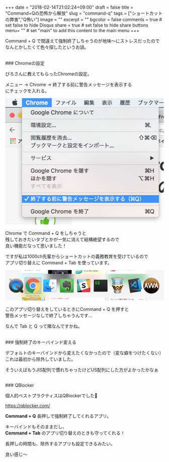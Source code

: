 +++
date = "2018-02-14T21:02:24+09:00"
draft = false
title = "Command+Qの恐怖から解放"
slug = "command-q"
tags = ["ショートカットの弊害","Q怖い"]
image = ""
excerpt = ""
bgcolor = false
comments = true	# set false to hide Disqus
share = true	# set false to hide share buttons
menu= ""		# set "main" to add this content to the main menu
+++

Command + Q で間違えて強制終了しちゃうのが地味〜にストレスだったので  
なんとかしたくて色々探したというお話。  


<br>
### Chromeの設定  

ぴろさんに教えてもらったChromeの設定。  

メニュー → Chrome → 終了する前に警告メッセージを表示する  
にチェックを入れる。  

![Chromeの設定](../../../images/2018/chrome.png)  


Chrome で Command + Q をしちゃうと  
残しておきたいタブとかが一気に消えて結構絶望するので  
良い機能だなって思いました！  

ですが私は1000ch先輩からショートカットの義務教育を受けているので  
アプリ切り替えに Command + Tab を使っています。  

![cmd + tab](../../../images/2018/cmd-tab.png)  


このアプリ切り替えをしているときにCommand + Q を押すと  
警告メッセージなしで終了しちゃうんです...  

なんで Tab と Q って隣なんですかね。  



<br>
### 強制終了のキーバインド変える  

デフォルトのキーバインドから変えたくなかったので（変な癖をつけたくない）  
これは最初から除外していました。  

そういえばもうJIS配列で慣れちゃったけどUS配列にした方がよかったかなぁ  


<br>
### QBlocker  

個人的ベストプラクティスはQBlockerでした🎉  

https://qblocker.com/  

**Command + Q** 長押しで強制終了してくれるアプリ。  

キーバインドもそのままだし、  
**Command + Tab** のアプリ切り替えのときも守ってくれる！  

長押しの時間も、除外するアプリも設定できるみたい。  

良い感じ〜  

